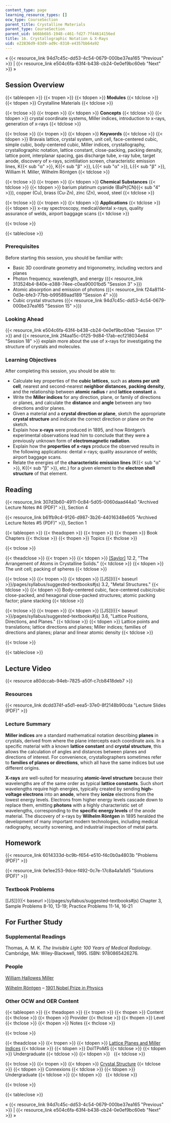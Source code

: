 ```yaml
---
content_type: page
learning_resource_types: []
ocw_type: CourseSection
parent_title: Crystalline Materials
parent_type: CourseSection
parent_uid: b66bb6b5-1948-c461-fd27-7f44614156ed
title: 16. Crystallographic Notation & X-Rays
uid: e22836d9-83d9-ad9c-8310-e4357bb64a92
---
```


« {{< resource_link 94d7c45c-dd53-4c54-0679-000be37ea165 "Previous" >}} | {{< resource_link e504c6fa-63f4-b438-cb24-0e0ef9bc60eb "Next" >}} »

Session Overview
----------------

{{< tableopen >}}
{{< tropen >}}
{{< tdopen >}}
**Modules**
{{< tdclose >}}
{{< tdopen >}}
Crystalline Materials
{{< tdclose >}}

{{< trclose >}}
{{< tropen >}}
{{< tdopen >}}
**Concepts**
{{< tdclose >}}
{{< tdopen >}}
crystal coordinate systems, Miller indices, introduction to x-rays, generation of x-rays
{{< tdclose >}}

{{< trclose >}}
{{< tropen >}}
{{< tdopen >}}
**Keywords**
{{< tdclose >}}
{{< tdopen >}}
Bravais lattice, crystal system, unit cell, face-centered cubic, simple cubic, body-centered cubic, Miller indices, crystallography, crystallographic notation, lattice constant, close-packing, packing density, lattice point, interplanar spacing, gas discharge tube, x-ray tube, target anode, discovery of x-rays, scintillation screen, characteristic emission lines, K{{< sub "α" >}}, K{{< sub "β" >}}, L{{< sub "α" >}}, L{{< sub "β" >}}, William H. Miller, Wilhelm Röntgen
{{< tdclose >}}

{{< trclose >}}
{{< tropen >}}
{{< tdopen >}}
**Chemical Substances**
{{< tdclose >}}
{{< tdopen >}}
barium platinum cyanide (BaPt(CN){{< sub "4" >}}), copper (Cu), brass (Cu-Zn), zinc (Zn), wood, steel
{{< tdclose >}}

{{< trclose >}}
{{< tropen >}}
{{< tdopen >}}
**Applications**
{{< tdclose >}}
{{< tdopen >}}
x-ray spectroscopy, medical/dental x-rays, quality assurance of welds, airport baggage scans
{{< tdclose >}}

{{< trclose >}}

{{< tableclose >}}

### Prerequisites

Before starting this session, you should be familiar with:

*   Basic 3D coordinate geometry and trigonometry, including vectors and planes
*   Photon frequency, wavelength, and energy ({{< resource_link 313524b4-840e-e388-74ee-c0ea90001bd5 "Session 3" >}})
*   Atomic absorption and emission of photons ({{< resource_link f24a8114-0d3e-bfe3-77bb-b99589aad189 "Session 4" >}})
*   Cubic crystal structures ({{< resource_link 94d7c45c-dd53-4c54-0679-000be37ea165 "Session 15" >}})

### Looking Ahead

{{< resource_link e504c6fa-63f4-b438-cb24-0e0ef9bc60eb "Session 17" >}} and {{< resource_link 2f4aa15c-0125-9d84-17ab-ecf218034e84 "Session 18" >}} explain more about the use of x-rays for investigating the structure of crystals and molecules.

### Learning Objectives

After completing this session, you should be able to:

*   Calculate key properties of the **cubic lattices**, such as **atoms per unit cell**, nearest and second-nearest **neighbor distances**, **packing density**, and the relationship between **atomic radius** r and **lattice constant** a.
*   Write the **Miller indices** for any direction, plane, or family of directions or planes, and calculate the **distance** and **angle** between any two directions and/or planes.
*   Given a material and a **crystal direction or plane**, sketch the appropriate **crystal structure** and indicate the correct direction or plane on the sketch.
*   Explain how **x-rays** were produced in 1895, and how Röntgen’s experimental observations lead him to conclude that they were a previously unknown form of **electromagnetic radiation**.
*   Explain how the **properties of x-rays** produce the observed results in the following applications: dental x-rays; quality assurance of welds; airport baggage scans.
*   Relate the energies of the **characteristic emission lines** (K{{< sub "α" >}}, K{{< sub "β" >}}, etc.) for a given element to the **electron shell structure** of that element.

Reading
-------

{{< resource_link 307d3b60-4911-0c84-5d05-0060daad44a0 "Archived Lecture Notes #4 (PDF)" >}}, Section 4

{{< resource_link b61fb9c4-9126-d987-3b26-44016348e605 "Archived Lecture Notes #5 (PDF)" >}}, Section 1

{{< tableopen >}}
{{< theadopen >}}
{{< tropen >}}
{{< thopen >}}
Book Chapters
{{< thclose >}}
{{< thopen >}}
Topics
{{< thclose >}}

{{< trclose >}}

{{< theadclose >}}
{{< tropen >}}
{{< tdopen >}}
[\[Saylor\]](https://saylordotorg.github.io/text_general-chemistry-principles-patterns-and-applications-v1.0/s16-02-the-arrangement-of-atoms-in-cr.html) 12.2, "The Arrangement of Atoms in Crystalline Solids."
{{< tdclose >}}
{{< tdopen >}}
The unit cell; packing of spheres
{{< tdclose >}}

{{< trclose >}}
{{< tropen >}}
{{< tdopen >}}
[\[JS\]]({{< baseurl >}}/pages/syllabus/suggested-textbooks#js) 3.2, "Metal Structures."
{{< tdclose >}}
{{< tdopen >}}
Body-centered cubic, face-centered cubic/cubic close-packed, and hexagonal close-packed structures; atomic packing factor; plane stacking
{{< tdclose >}}

{{< trclose >}}
{{< tropen >}}
{{< tdopen >}}
[\[JS\]]({{< baseurl >}}/pages/syllabus/suggested-textbooks#js) 3.6, "Lattice Positions, Directions, and Planes."
{{< tdclose >}}
{{< tdopen >}}
Lattice points and translations; lattice directions and planes; Miller indices; families of directions and planes; planar and linear atomic density
{{< tdclose >}}

{{< trclose >}}

{{< tableclose >}}

Lecture Video
-------------

{{< resource a80dccab-94eb-7825-a50f-c7cb8418deb7 >}}

### Resources

{{< resource_link dcdd374f-a5d1-eea5-37e0-8f2148b90cda "Lecture Slides (PDF)" >}}

### Lecture Summary

**Miller indices** are a standard mathematical notation describing **planes** in crystals, derived from where the plane intercepts each coordinate axis. In a specific material with a known **lattice constant** and **crystal structure**, this allows the calculation of angles and distances between planes and directions of interest. For convenience, crystallographers sometimes refer to **families of planes or directions**, which all have the same indices but use different origins.

**X-rays** are well-suited for measuring **atomic-level structure** because their wavelengths are of the same order as typical **lattice constants**. Such short wavelengths require high energies, typically created by sending **high-voltage electrons** into an **anode**, where they **ionize** electrons from the lowest energy levels. Electrons from higher energy levels cascade down to replace them, emitting **photons** with a highly characteristic set of wavelengths, corresponding to the **specific energy levels** of the anode material. The discovery of x-rays by **Wilhelm Röntgen** in 1895 heralded the development of many important modern technologies, including medical radiography, security screening, and industrial inspection of metal parts.

Homework
--------

{{< resource_link 6014333d-bc9b-f654-e510-f4c0b0a4803b "Problems (PDF)" >}}

{{< resource_link 0e1ee253-9dce-f492-0c7e-17c8a4a1a1d5 "Solutions (PDF)" >}}

### Textbook Problems

[\[JS\]]({{< baseurl >}}/pages/syllabus/suggested-textbooks#js) Chapter 3, Sample Problems 8-10, 13-19; Practice Problems 11-14, 16-21

For Further Study
-----------------

### Supplemental Readings

Thomas, A. M. K. _The Invisible Light: 100 Years of Medical Radiology_. Cambridge, MA: Wiley-Blackwell, 1995. ISBN: 9780865426276.

### People

[William Hallowes Miller](http://en.wikipedia.org/wiki/William_Hallowes_Miller)

[Wilhelm Röntgen](http://en.wikipedia.org/wiki/Wilhelm_R%C3%B6ntgen) – [1901 Nobel Prize in Physics](http://nobelprize.org/nobel_prizes/physics/laureates/1901/)

### Other OCW and OER Content

{{< tableopen >}}
{{< theadopen >}}
{{< tropen >}}
{{< thopen >}}
Content
{{< thclose >}}
{{< thopen >}}
Provider
{{< thclose >}}
{{< thopen >}}
Level
{{< thclose >}}
{{< thopen >}}
Notes
{{< thclose >}}

{{< trclose >}}

{{< theadclose >}}
{{< tropen >}}
{{< tdopen >}}
[Lattice Planes and Miller Indices](http://www.doitpoms.ac.uk/tlplib/miller_indices/index.php)
{{< tdclose >}}
{{< tdopen >}}
DoITPoMS
{{< tdclose >}}
{{< tdopen >}}
Undergraduate
{{< tdclose >}}
{{< tdopen >}}
 
{{< tdclose >}}

{{< trclose >}}
{{< tropen >}}
{{< tdopen >}}
[Crystal Structure](http://cnx.org/content/m16927/latest/)
{{< tdclose >}}
{{< tdopen >}}
Connexions
{{< tdclose >}}
{{< tdopen >}}
Undergraduate
{{< tdclose >}}
{{< tdopen >}}
 
{{< tdclose >}}

{{< trclose >}}

{{< tableclose >}}

« {{< resource_link 94d7c45c-dd53-4c54-0679-000be37ea165 "Previous" >}} | {{< resource_link e504c6fa-63f4-b438-cb24-0e0ef9bc60eb "Next" >}} »